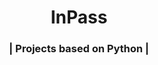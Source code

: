 <h1 align="center">InPass</h1>
<h3 align="center">| Projects based on Python |</h3>
<h3 align="center">
    
</h3>
